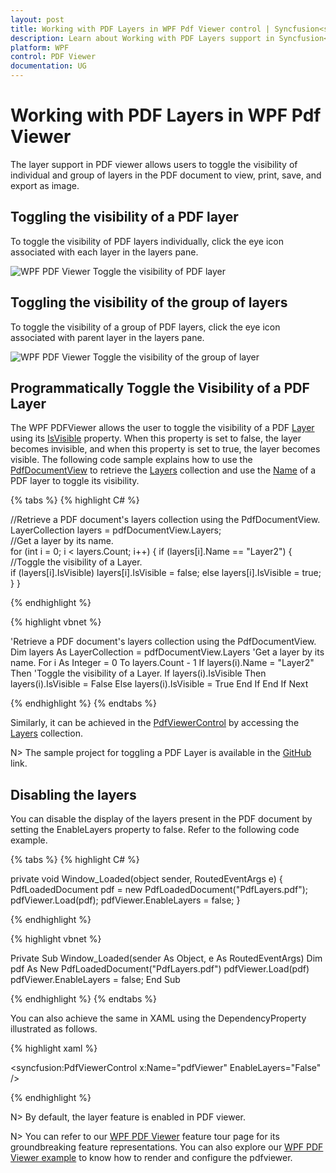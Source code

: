 ```yaml
---
layout: post
title: Working with PDF Layers in WPF Pdf Viewer control | Syncfusion<sup>&reg;</sup>;
description: Learn about Working with PDF Layers support in Syncfusion<sup>&reg;</sup>; Essential Studio&reg; WPF Pdf Viewer control, its elements and more.
platform: WPF
control: PDF Viewer
documentation: UG
---
```


# Working with PDF Layers in WPF Pdf Viewer

The layer support in PDF viewer allows users to toggle the visibility of individual and group of layers in the PDF document to view, print, save, and export as image.

## Toggling the visibility of a PDF layer

To toggle the visibility of PDF layers individually, click the eye icon associated with each layer in the layers pane. 

![WPF PDF Viewer Toggle the visibility of PDF layer](Layers_images/wpf-pdf-viewer-toggle-the-visibility-of-pdf-layer.png)

## Toggling the visibility of the group of layers

To toggle the visibility of a group of PDF layers, click the eye icon associated with parent layer in the layers pane.  

![WPF PDF Viewer Toggle the visibility of the group of layer](Layers_images/wpf-pdf-viewer-toggle-the-visibility-of-the-group-of-layer.png)

## Programmatically Toggle the Visibility of a PDF Layer

The WPF PDFViewer allows the user to toggle the visibility of a PDF [Layer](https://help.syncfusion.com/cr/wpf/Syncfusion.Windows.PdfViewer.Layer.html) using its [IsVisible](https://help.syncfusion.com/cr/wpf/Syncfusion.Windows.PdfViewer.Layer.html#Syncfusion_Windows_PdfViewer_Layer_IsVisible) property. When this property is set to false, the layer becomes invisible, and when this property is set to true, the layer becomes visible. The following code sample explains how to use the [PdfDocumentView](https://help.syncfusion.com/cr/wpf/Syncfusion.Windows.PdfViewer.PdfDocumentView.html) to retrieve the [Layers](https://help.syncfusion.com/cr/wpf/Syncfusion.Windows.PdfViewer.PdfDocumentView.html#Syncfusion_Windows_PdfViewer_PdfDocumentView_Layers) collection and use the [Name](https://help.syncfusion.com/cr/wpf/Syncfusion.Windows.PdfViewer.Layer.html#Syncfusion_Windows_PdfViewer_Layer_Name) of a PDF layer to toggle its visibility.

{% tabs %}
{% highlight C# %}

//Retrieve a PDF document's layers collection using the PdfDocumentView. 
LayerCollection layers = pdfDocumentView.Layers;  
//Get a layer by its name.              
for (int i = 0; i < layers.Count; i++) 
{ 
    if (layers[i].Name == "Layer2") 
    { 
        //Toggle the visibility of a Layer.  
        if (layers[i].IsVisible) 
           layers[i].IsVisible = false; 
        else 
           layers[i].IsVisible = true; 
    } 
} 

{% endhighlight %}


{% highlight vbnet %}

'Retrieve a PDF document's layers collection using the PdfDocumentView. 
Dim layers As LayerCollection = pdfDocumentView.Layers 
'Get a layer by its name. 
For i As Integer = 0 To layers.Count - 1 
    If layers(i).Name = "Layer2" Then 
      'Toggle the visibility of a Layer. 
       If layers(i).IsVisible Then 
           layers(i).IsVisible = False 
       Else 
           layers(i).IsVisible = True 
       End If 
     End If 
Next

{% endhighlight %}
{% endtabs %}

Similarly, it can be achieved in the [PdfViewerControl](https://help.syncfusion.com/cr/wpf/Syncfusion.Windows.PdfViewer.PdfViewerControl.html) by accessing the [Layers](https://help.syncfusion.com/cr/wpf/Syncfusion.Windows.PdfViewer.PdfViewerControl.html#Syncfusion_Windows_PdfViewer_PdfViewerControl_Layers) collection.  

N> The sample project for toggling a PDF Layer is available in the [GitHub](https://github.com/SyncfusionExamples/WPF-PDFViewer-Examples/tree/master/Layers/ToggleLayers) link. 

## Disabling the layers

You can disable the display of the layers present in the PDF document by setting the EnableLayers property to false. Refer to the following code example.

{% tabs %}
{% highlight C# %}

private void Window_Loaded(object sender, RoutedEventArgs e)
{
    PdfLoadedDocument pdf = new PdfLoadedDocument("PdfLayers.pdf");
    pdfViewer.Load(pdf);
    pdfViewer.EnableLayers = false;
}

{% endhighlight %}


{% highlight vbnet %}

Private Sub Window_Loaded(sender As Object, e As RoutedEventArgs)
    Dim pdf As New PdfLoadedDocument("PdfLayers.pdf")
    pdfViewer.Load(pdf) 
    pdfViewer.EnableLayers = false;
End Sub

{% endhighlight %}
{% endtabs %}


You can also achieve the same in XAML using the DependencyProperty illustrated as follows.


{% highlight xaml %}

<syncfusion:PdfViewerControl x:Name="pdfViewer" EnableLayers="False" />

{% endhighlight %}

N> By default, the layer feature is enabled in PDF viewer.


N> You can refer to our [WPF PDF Viewer](https://www.syncfusion.com/wpf-controls/pdf-viewer) feature tour page for its groundbreaking feature representations. You can also explore our [WPF PDF Viewer example](https://github.com/syncfusion/wpf-demos) to know how to render and configure the pdfviewer.